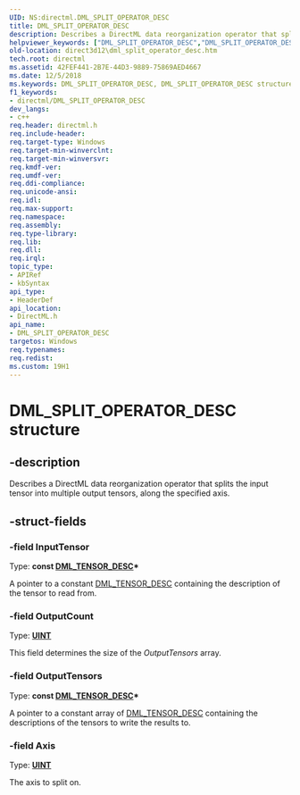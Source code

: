 ```yaml
---
UID: NS:directml.DML_SPLIT_OPERATOR_DESC
title: DML_SPLIT_OPERATOR_DESC
description: Describes a DirectML data reorganization operator that splits the input tensor into multiple output tensors, along the specified axis.
helpviewer_keywords: ["DML_SPLIT_OPERATOR_DESC","DML_SPLIT_OPERATOR_DESC structure","direct3d12.dml_split_operator_desc","directml/DML_SPLIT_OPERATOR_DESC"]
old-location: direct3d12\dml_split_operator_desc.htm
tech.root: directml
ms.assetid: 42FEF441-2B7E-44D3-9889-75869AED4667
ms.date: 12/5/2018
ms.keywords: DML_SPLIT_OPERATOR_DESC, DML_SPLIT_OPERATOR_DESC structure, direct3d12.dml_split_operator_desc, directml/DML_SPLIT_OPERATOR_DESC
f1_keywords:
- directml/DML_SPLIT_OPERATOR_DESC
dev_langs:
- c++
req.header: directml.h
req.include-header: 
req.target-type: Windows
req.target-min-winverclnt: 
req.target-min-winversvr: 
req.kmdf-ver: 
req.umdf-ver: 
req.ddi-compliance: 
req.unicode-ansi: 
req.idl: 
req.max-support: 
req.namespace: 
req.assembly: 
req.type-library: 
req.lib: 
req.dll: 
req.irql: 
topic_type:
- APIRef
- kbSyntax
api_type:
- HeaderDef
api_location:
- DirectML.h
api_name:
- DML_SPLIT_OPERATOR_DESC
targetos: Windows
req.typenames: 
req.redist: 
ms.custom: 19H1
---
```


# DML_SPLIT_OPERATOR_DESC structure


## -description






Describes a DirectML data reorganization operator that splits the input tensor into multiple output tensors, along the specified axis.


## -struct-fields




### -field InputTensor

Type: **const [DML_TENSOR_DESC](/windows/desktop/api/directml/ns-directml-dml_tensor_desc)\***

A pointer to a constant [DML_TENSOR_DESC](/windows/desktop/api/directml/ns-directml-dml_tensor_desc) containing the description of the tensor to read from.


### -field OutputCount

Type: [**UINT**](/windows/desktop/winprog/windows-data-types)

This field determines the size of the <i>OutputTensors</i> array.


### -field OutputTensors

Type: **const [DML_TENSOR_DESC](/windows/desktop/api/directml/ns-directml-dml_tensor_desc)\***

A pointer to a constant array of [DML_TENSOR_DESC](/windows/desktop/api/directml/ns-directml-dml_tensor_desc) containing the descriptions of the tensors to write the results to.


### -field Axis

Type: [**UINT**](/windows/desktop/winprog/windows-data-types)

The axis to split on.

